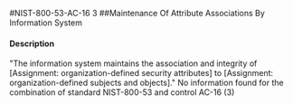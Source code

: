 #NIST-800-53-AC-16 3
##Maintenance Of Attribute Associations By Information System
#### Description
"The information system maintains the association and integrity of [Assignment: organization-defined security attributes] to [Assignment: organization-defined subjects and objects]."
No information found for the combination of standard NIST-800-53 and control AC-16 (3)
